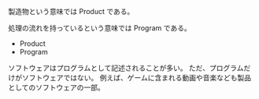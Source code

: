 製造物という意味では Product である。

処理の流れを持っているという意味では Program である。

- Product
- Program

ソフトウェアはプログラムとして記述されることが多い。
ただ、プログラムだけがソフトウェアではない。
例えば、ゲームに含まれる動画や音楽なども製品としてのソフトウェアの一部。
